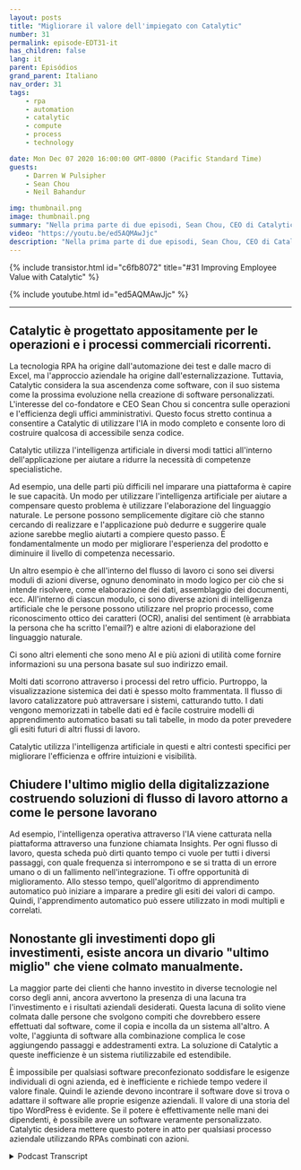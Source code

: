 ```yaml
---
layout: posts
title: "Migliorare il valore dell'impiegato con Catalytic"
number: 31
permalink: episode-EDT31-it
has_children: false
lang: it
parent: Episódios
grand_parent: Italiano
nav_order: 31
tags:
    - rpa
    - automation
    - catalytic
    - compute
    - process
    - technology

date: Mon Dec 07 2020 16:00:00 GMT-0800 (Pacific Standard Time)
guests:
    - Darren W Pulsipher
    - Sean Chou
    - Neil Bahandur

img: thumbnail.png
image: thumbnail.png
summary: "Nella prima parte di due episodi, Sean Chou, CEO di Catalytic, e Neil Bahandur, responsabile delle partnership di Catalytic, si uniscono a Darren per parlare della tecnologia di Catalytic e di come gli RPA possano aiutare i dipendenti a diventare più preziosi attraverso l'automazione dei processi ripetitivi dell'ufficio retrostante."
video: "https://youtu.be/ed5AQMAwJjc"
description: "Nella prima parte di due episodi, Sean Chou, CEO di Catalytic, e Neil Bahandur, responsabile delle partnership di Catalytic, si uniscono a Darren per parlare della tecnologia di Catalytic e di come gli RPA possano aiutare i dipendenti a diventare più preziosi attraverso l'automazione dei processi ripetitivi dell'ufficio retrostante."
---
```


<div>
{% include transistor.html id="c6fb8072" title="#31 Improving Employee Value with Catalytic" %}

{% include youtube.html id="ed5AQMAwJjc" %}
</div>

---

## Catalytic è progettato appositamente per le operazioni e i processi commerciali ricorrenti.

La tecnologia RPA ha origine dall'automazione dei test e dalle macro di Excel, ma l'approccio aziendale ha origine dall'esternalizzazione. Tuttavia, Catalytic considera la sua ascendenza come software, con il suo sistema come la prossima evoluzione nella creazione di software personalizzati. L'interesse del co-fondatore e CEO Sean Chou si concentra sulle operazioni e l'efficienza degli uffici amministrativi. Questo focus stretto continua a consentire a Catalytic di utilizzare l'IA in modo completo e consente loro di costruire qualcosa di accessibile senza codice.

Catalytic utilizza l'intelligenza artificiale in diversi modi tattici all'interno dell'applicazione per aiutare a ridurre la necessità di competenze specialistiche.

Ad esempio, una delle parti più difficili nel imparare una piattaforma è capire le sue capacità. Un modo per utilizzare l'intelligenza artificiale per aiutare a compensare questo problema è utilizzare l'elaborazione del linguaggio naturale. Le persone possono semplicemente digitare ciò che stanno cercando di realizzare e l'applicazione può dedurre e suggerire quale azione sarebbe meglio aiutarti a compiere questo passo. È fondamentalmente un modo per migliorare l'esperienza del prodotto e diminuire il livello di competenza necessario.

Un altro esempio è che all'interno del flusso di lavoro ci sono sei diversi moduli di azioni diverse, ognuno denominato in modo logico per ciò che si intende risolvere, come elaborazione dei dati, assemblaggio dei documenti, ecc. All'interno di ciascun modulo, ci sono diverse azioni di intelligenza artificiale che le persone possono utilizzare nel proprio processo, come riconoscimento ottico dei caratteri (OCR), analisi del sentiment (è arrabbiata la persona che ha scritto l'email?) e altre azioni di elaborazione del linguaggio naturale.

Ci sono altri elementi che sono meno AI e più azioni di utilità come fornire informazioni su una persona basate sul suo indirizzo email.

Molti dati scorrono attraverso i processi del retro ufficio. Purtroppo, la visualizzazione sistemica dei dati è spesso molto frammentata. Il flusso di lavoro catalizzatore può attraversare i sistemi, catturando tutto. I dati vengono memorizzati in tabelle dati ed è facile costruire modelli di apprendimento automatico basati su tali tabelle, in modo da poter prevedere gli esiti futuri di altri flussi di lavoro.

Catalytic utilizza l'intelligenza artificiale in questi e altri contesti specifici per migliorare l'efficienza e offrire intuizioni e visibilità.

## Chiudere l'ultimo miglio della digitalizzazione costruendo soluzioni di flusso di lavoro attorno a come le persone lavorano

Ad esempio, l'intelligenza operativa attraverso l'IA viene catturata nella piattaforma attraverso una funzione chiamata Insights. Per ogni flusso di lavoro, questa scheda può dirti quanto tempo ci vuole per tutti i diversi passaggi, con quale frequenza si interrompono e se si tratta di un errore umano o di un fallimento nell'integrazione. Ti offre opportunità di miglioramento. Allo stesso tempo, quell'algoritmo di apprendimento automatico può iniziare a imparare a predire gli esiti dei valori di campo. Quindi, l'apprendimento automatico può essere utilizzato in modi multipli e correlati.

## Nonostante gli investimenti dopo gli investimenti, esiste ancora un divario "ultimo miglio" che viene colmato manualmente.

La maggior parte dei clienti che hanno investito in diverse tecnologie nel corso degli anni, ancora avvertono la presenza di una lacuna tra l'investimento e i risultati aziendali desiderati. Questa lacuna di solito viene colmata dalle persone che svolgono compiti che dovrebbero essere effettuati dal software, come il copia e incolla da un sistema all'altro. A volte, l'aggiunta di software alla combinazione complica le cose aggiungendo passaggi e addestramenti extra. La soluzione di Catalytic a queste inefficienze è un sistema riutilizzabile ed estendibile.

È impossibile per qualsiasi software preconfezionato soddisfare le esigenze individuali di ogni azienda, ed è inefficiente e richiede tempo vedere il valore finale. Quindi le aziende devono incontrare il software dove si trova o adattare il software alle proprie esigenze aziendali. Il valore di una storia del tipo WordPress è evidente. Se il potere è effettivamente nelle mani dei dipendenti, è possibile avere un software veramente personalizzato. Catalytic desidera mettere questo potere in atto per qualsiasi processo aziendale utilizzando RPAs combinati con azioni.



<details>
<summary> Podcast Transcript </summary>

<p></p>

</details>
